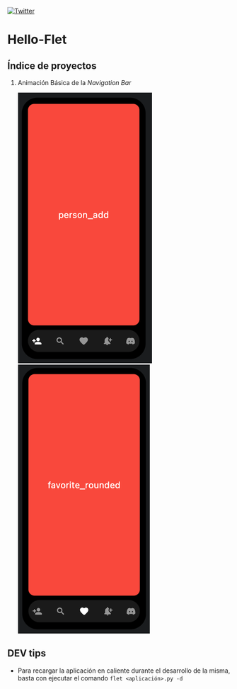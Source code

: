 [![Twitter](https://img.shields.io/twitter/follow/0xDA_bit.svg?style=social)](https://twitter.com/0xDA_bit)

# Hello-Flet
## Índice de proyectos
1. Animación Básica de la _Navigation Bar_

   ![Basic Animation](/images/basic_animation_01.png)
   ![Basic Animation](/images/basic_animation_02.png)

## DEV tips
- Para recargar la aplicación en caliente durante el desarrollo de la misma, basta con ejecutar el comando `flet <aplicación>.py -d`
